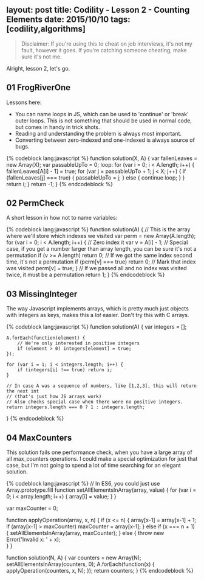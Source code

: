 layout: post
title: Codility - Lesson 2 - Counting Elements
date: 2015/10/10
tags: [codility,algorithms]
---

> Disclaimer: If you're using this to cheat on job interviews, it's not my fault, however it goes. If you're catching someone cheating, make sure it's not me. 

Alright, lesson 2, let's go. 

## 01 FrogRiverOne

Lessons here:
* You can name loops in JS, which can be used to 'continue' or 'break' outer loops. This is not something that should be used in normal code, but comes in handy in trick shots. 
* Reading and understanding the problem is always most important.
* Converting between zero-indexed and one-indexed is always source of bugs. 

{% codeblock lang:javascript %}
function solution(X, A) {
    var fallenLeaves = new Array(X);
    var passableUpTo = 0;
    loop: for (var i = 0; i < A.length; i++) {
        fallenLeaves[A[i] - 1] = true;
        for (var j = passableUpTo + 1; j < X; j++) {
            if (fallenLeaves[j] === true) {
                passableUpTo = j;
            } else {
                continue loop;
            }
        }
        return i;
    }
    return -1;
}
{% endcodeblock %}

## 02 PermCheck

A short lesson in how not to name variables:

{% codeblock lang:javascript %}
function solution(A) {
    // This is the array where we'll store which indexes we visited
    var perm = new Array(A.length);
    for (var i = 0; i < A.length; i++) {
        // Zero index it
        var v = A[i] - 1;
        // Special case, if you get a number larger than array length, you can be sure it's not a permutation
        if (v >= A.length) return 0;
        // If we got the same index second time, it's not a permutation
        if (perm[v] === true) return 0;
        // Mark that index was visited
        perm[v] = true;
    }
    // If we passed all and no index was visited twice, it must be a permutation
    return 1;
}
{% endcodeblock %}

## 03 MissingInteger

The way Javascript implements arrays, which is pretty much just objects with integers as keys, makes this a *lot* easier. Don't try this with C arrays. 

{% codeblock lang:javascript %}
function solution(A) {
    var integers = [];
    
    A.forEach(function(element) {
        // We're only interested in positive integers
        if (element > 0) integers[element] = true;
    });
    
    for (var i = 1; i < integers.length; i++) {
        if (integers[i] !== true) return i;
    }
    
    // In case A was a sequence of numbers, like [1,2,3], this will return the next int
    // (that's just how JS arrays work)
    // Also checks special case when there were no positive integers. 
    return integers.length === 0 ? 1 : integers.length;
}
{% endcodeblock %}

## 04 MaxCounters

This solution fails one performance check, when you have a large array of all max_counters operations. I could make a special optimization for just that case, but I'm not going to spend a lot of time searching for an elegant solution. 

{% codeblock lang:javascript %}
// In ES6, you could just use Array.prototype.fill
function setAllElementsInArray(array, value) {
    for (var i = 0; i < array.length; i++) {
        array[i] = value;
    }
}

var maxCounter = 0;

function applyOperation(array, x, n) {
    if (x <= n) {
        array[x-1] = array[x-1] + 1;
        if (array[x-1] > maxCounter) maxCounter = array[x-1];
    } else if (x === n + 1) {
        setAllElementsInArray(array, maxCounter);
    } else {
        throw new Error('Invalid x: ' + x);   
    }
}

function solution(N, A) {
    var counters = new Array(N);
    setAllElementsInArray(counters, 0);
    A.forEach(function(x) {
        applyOperation(counters, x, N);
    });
    return counters;
}
{% endcodeblock %}